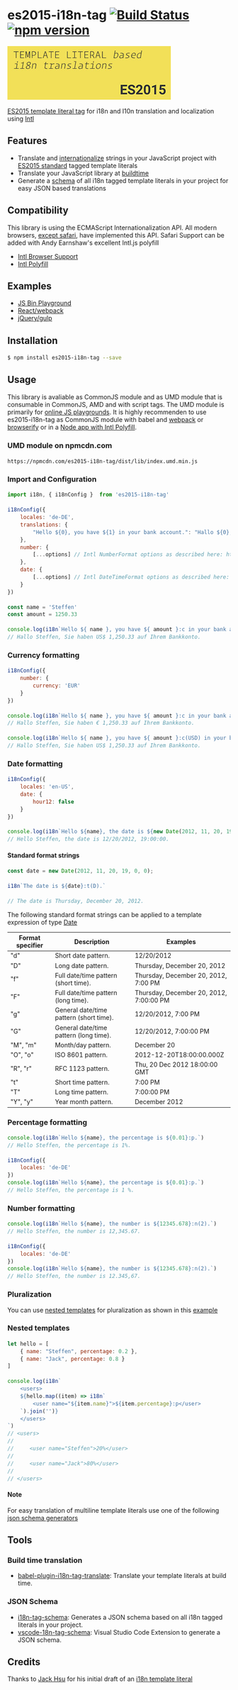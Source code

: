 # es2015-i18n-tag [![Build Status](https://img.shields.io/travis/skolmer/es2015-i18n-tag/master.svg?style=flat)](https://travis-ci.org/skolmer/es2015-i18n-tag) [![npm version](https://img.shields.io/npm/v/es2015-i18n-tag.svg?style=flat)](https://www.npmjs.com/package/es2015-i18n-tag)
![](images/es2015-i18n-tag-icon-big.jpg)

[ES2015 template literal tag](https://developer.mozilla.org/en-US/docs/Web/JavaScript/Reference/Template_literals#Tagged_template_literals) for i18n and l10n translation and localization using [Intl](https://developer.mozilla.org/en-US/docs/Web/JavaScript/Reference/Global_Objects/Intl)

## Features

* Translate and [internationalize](https://developer.mozilla.org/en-US/docs/Web/JavaScript/Reference/Global_Objects/Intl) strings in your JavaScript project with [ES2015 standard](https://developer.mozilla.org/en-US/docs/Web/JavaScript/Reference/Template_literals#Tagged_template_literals) tagged template literals
* Translate your JavaScript library at [buildtime](#build-time-translation)
* Generate a [schema](#json-schema) of all i18n tagged template literals in your project for easy JSON based translations

## Compatibility

This library is using the ECMAScript Internationalization API. All modern browsers, [except safari](https://www.safari-is-the-new-ie.com), have implemented this API. Safari Support can be added with Andy Earnshaw's excellent Intl.js polyfill
* [Intl Browser Support](http://caniuse.com/#search=Intl)
* [Intl Polyfill](https://github.com/andyearnshaw/Intl.js)

## Examples

* [JS Bin Playground](https://jsbin.com/rojilu/edit?js,output)
* [React/webpack](https://github.com/skolmer/i18n-tag-examples/tree/master/ReactJS)
* [jQuery/gulp](https://github.com/skolmer/i18n-tag-examples/tree/master/Simple)

## Installation
```sh
$ npm install es2015-i18n-tag --save
```

## Usage

This library is avaliable as CommonJS module and as UMD module that is consumable in CommonJS, AMD and with script tags. 
The UMD module is primarily for [online JS playgrounds](https://jsbin.com/rojilu/edit?html,js,output). It is highly recommenden to use es2015-i18n-tag as CommonJS module with babel and [webpack](https://github.com/skolmer/i18n-tag-examples/tree/master/ReactJS) or [browserify](https://github.com/skolmer/i18n-tag-examples/tree/master/Simple) or in a [Node app with Intl Polyfill](https://github.com/andyearnshaw/Intl.js#intljs-and-node).

### UMD module on npmcdn.com

`https://npmcdn.com/es2015-i18n-tag/dist/lib/index.umd.min.js`

### Import and Configuration
```js   
import i18n, { i18nConfig }  from 'es2015-i18n-tag'

i18nConfig({
    locales: 'de-DE',    
    translations: {
        "Hello ${0}, you have ${1} in your bank account.": "Hallo ${0}, Sie haben ${1} auf Ihrem Bankkonto."
    },
    number: {      
        [...options] // Intl NumberFormat options as described here: https://goo.gl/pDwbG2
    },
    date: {
        [...options] // Intl DateTimeFormat options as described here: https://goo.gl/lslekB
    }
})

const name = 'Steffen'
const amount = 1250.33
      
console.log(i18n`Hello ${ name }, you have ${ amount }:c in your bank account.`)
// Hallo Steffen, Sie haben US$ 1,250.33 auf Ihrem Bankkonto.
```

### Currency formatting
```js  
i18nConfig({
    number: { 
        currency: 'EUR'
    }
})

console.log(i18n`Hello ${ name }, you have ${ amount }:c in your bank account.`)
// Hallo Steffen, Sie haben € 1,250.33 auf Ihrem Bankkonto.

console.log(i18n`Hello ${ name }, you have ${ amount }:c(USD) in your bank account.`)
// Hallo Steffen, Sie haben US$ 1,250.33 auf Ihrem Bankkonto.
```

### Date formatting
```js
i18nConfig({
    locales: 'en-US',
    date: { 
        hour12: false 
    }
})

console.log(i18n`Hello ${name}, the date is ${new Date(2012, 11, 20, 19, 0, 0)}:t.`)
// Hello Steffen, the date is 12/20/2012, 19:00:00.
```
#### Standard format strings

```js
const date = new Date(2012, 11, 20, 19, 0, 0);

i18n`The date is ${date}:t(D).`

// The date is Thursday, December 20, 2012.
```

The following standard format strings can be applied to a template expression of type [Date](https://developer.mozilla.org/en-US/docs/Web/JavaScript/Reference/Global_Objects/Date)


| Format specifier | Description                             | Examples                                |
|------------------|-----------------------------------------|-----------------------------------------|
| "d"              | Short date pattern.                     | 12/20/2012                              |
| "D"              | Long date pattern.                      | Thursday, December 20, 2012             |
| "f"              | Full date/time pattern (short time).    | Thursday, December 20, 2012, 7:00 PM    |
| "F"              | Full date/time pattern (long time).     | Thursday, December 20, 2012, 7:00:00 PM |
| "g"              | General date/time pattern (short time). | 12/20/2012, 7:00 PM                     |
| "G"              | General date/time pattern (long time).  | 12/20/2012, 7:00:00 PM                  |
| "M", "m"         | Month/day pattern.                      | December 20                             |
| "O", "o"         | ISO 8601 pattern.                       | 2012-12-20T18:00:00.000Z                |
| "R", "r"         | RFC 1123 pattern.                       | Thu, 20 Dec 2012 18:00:00 GMT           |
| "t"              | Short time pattern.                     | 7:00 PM                                 |
| "T"              | Long time pattern.                      | 7:00:00 PM                              |
| "Y", "y"         | Year month pattern.                     | December 2012                           |

### Percentage formatting
```js       
console.log(i18n`Hello ${name}, the percentage is ${0.01}:p.`)
// Hello Steffen, the percentage is 1%.

i18nConfig({
    locales: 'de-DE'
})
console.log(i18n`Hello ${name}, the percentage is ${0.01}:p.`)
// Hello Steffen, the percentage is 1 %.
```

### Number formatting
```js   
console.log(i18n`Hello ${name}, the number is ${12345.678}:n(2).`)
// Hello Steffen, the number is 12,345.67.

i18nConfig({
    locales: 'de-DE'
})
console.log(i18n`Hello ${name}, the number is ${12345.678}:n(2).`)
// Hello Steffen, the number is 12.345,67.
```

### Pluralization

You can use [nested templates](#nested-templates) for pluralization as shown in this [example](https://jsbin.com/zubugedeja/edit?js,output)

### Nested templates
```js
let hello = [
    { name: "Steffen", percentage: 0.2 },
    { name: "Jack", percentage: 0.8 }
]
        
console.log(i18n`
    <users>
    ${hello.map((item) => i18n`
        <user name="${item.name}">${item.percentage}:p</user>
    `).join('')}
    </users>
`)
// <users>
// 
//     <user name="Steffen">20%</user>
// 
//     <user name="Jack">80%</user>
// 
// </users>
```
#### Note
For easy translation of multiline template literals use one of the following [json schema generators](#json-schema)

## Tools

### Build time translation
* [babel-plugin-i18n-tag-translate](https://github.com/skolmer/babel-plugin-i18n-tag-translate): Translate your template literals at build time.

### JSON Schema
* [i18n-tag-schema](https://github.com/skolmer/i18n-tag-schema): Generates a JSON schema based on all i18n tagged literals in your project.
* [vscode-18n-tag-schema](https://github.com/skolmer/vscode-i18n-tag-schema): Visual Studio Code Extension to generate a JSON schema.

## Credits

Thanks to [Jack Hsu](https://github.com/jaysoo) for his initial draft of an [i18n template literal](http://jaysoo.ca/2014/03/20/i18n-with-es6-template-strings/)
